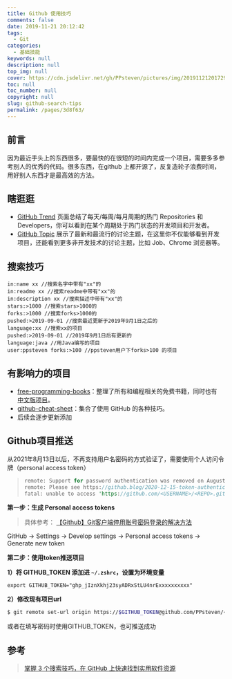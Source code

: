 ```yaml
---
title: Github 使用技巧
comments: false
date: 2019-11-21 20:12:42
tags: 
  - Git
categories: 
  - 基础技能
keywords: null
description: null
top_img: null
cover: https://cdn.jsdelivr.net/gh/PPsteven/pictures/img/20191121201729.png
toc: null
toc_number: null
copyright: null
slug: github-search-tips
permalink: /pages/3d8f63/
---
```


## 前言

因为最近手头上的东西很多，要最快的在很短的时间内完成一个项目，需要多多参考别人的优秀的代码。很多东西，在github 上都开源了，反复造轮子浪费时间，用好别人东西才是最高效的方法。

<!--more-->

## 瞎逛逛

- [GitHub Trend](https://github.com/trending) 页面总结了每天/每周/每月周期的热门 Repositories 和 Developers，你可以看到在某个周期处于热门状态的开发项目和开发者。
-  [GitHub Topic](https://github.com/topics) 展示了最新和最流行的讨论主题，在这里你不仅能够看到开发项目，还能看到更多非开发技术的讨论主题，比如 Job、Chrome 浏览器等。

## 搜索技巧

```
in:name xx //搜索名字中带有"xx"的
in:readme xx //搜索readme中带有"xx"的
in:description xx //搜索描述中带有"xx"的
stars:>1000 //搜索stars>1000的
forks:>1000 //搜索forks>1000的
pushed:>2019-09-01 //搜索最近更新于2019年9月1日之后的
language:xx //搜索xx的项目
pushed:>2019-09-01 //2019年9月1日后有更新的
language:java //用Java编写的项目
user:ppsteven forks:>100 //ppsteven用户下forks>100 的项目
```

## 有影响力的项目

- [free-programming-books](https://github.com/vhf/free-programming-books)：整理了所有和编程相关的免费书籍，同时也有 [中文版项目](https://github.com/vhf/free-programming-books/blob/master/free-programming-books-zh.md)。
- [github-cheat-sheet](https://github.com/tiimgreen/github-cheat-sheet/)：集合了使用 GitHub 的各种技巧。
- 后续会逐步更新添加

## Github项目推送

从2021年8月13日以后，不再支持用户名密码的方式验证了，需要使用个人访问令牌（personal access token）

> ```rust
> remote: Support for password authentication was removed on August 13, 2021. Please use a personal access token instead.
> remote: Please see https://github.blog/2020-12-15-token-authentication-requirements-for-git-operations/ for more information.
> fatal: unable to access 'https://github.com/<USERNAME>/<REPO>.git': The requested URL returned error: 403
> ```

**第一步：生成 Personal access tokens**

> 具体参考： [【Github】Git客户端停用账号密码登录的解决方法](https://www.jianshu.com/p/e5a3530cb021)

GitHub -> Settings -> Develop settings -> Personal access tokens -> Generate new token

**第二步：使用token推送项目**

**1）将 GITHUB_TOKEN 添加进 `~/.zshrc`，设置为环境变量**

```
export GITHUB_TOKEN="ghp_jIznXkhj23syADRxStLU4nrExxxxxxxxxx"
```

**2）修改现有项目url**

```bash
$ git remote set-url origin https://$GITHUB_TOKEN@github.com/PPsteven/<repo.git>
```

或者在填写密码时使用GITHUB_TOKEN，也可推送成功

## 参考

> [掌握 3 个搜索技巧，在 GitHub 上快速找到实用软件资源](https://sspai.com/post/46061)